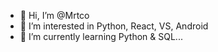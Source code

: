- 👋 Hi, I’m @Mrtco
- 👀 I’m interested in Python, React, VS, Android
- 🌱 I’m currently learning Python & SQL...


<!---
Mrtco/Mrtco is a ✨ special ✨ repository because its `README.md` (this file) appears on your GitHub profile.
You can click the Preview link to take a look at your changes.
--->
